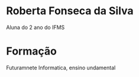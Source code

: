 # Roberta Fonseca da Silva
Aluna do 2 ano do IFMS
# Formação 
 Futuramnete Informatica, ensino undamental
